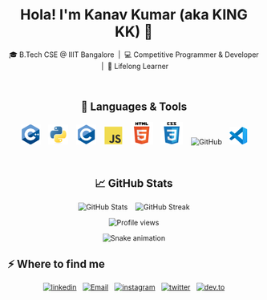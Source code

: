 <h1 align="center">Hola! I'm <strong>Kanav Kumar</strong> (aka <strong>KING KK</strong>) 👋</h1>

<p align="center">
  🎓 B.Tech CSE @ IIIT Bangalore &nbsp;|&nbsp; 💻 Competitive Programmer & Developer &nbsp;|&nbsp; 🚀 Lifelong Learner
</p>

<br/>

<h2 align="center">🚀 Languages & Tools</h2>

<p align="center">
  <img src="https://raw.githubusercontent.com/devicons/devicon/master/icons/cplusplus/cplusplus-original.svg" alt="C++" width="40" height="40" />
  &nbsp;&nbsp;
  <img src="https://raw.githubusercontent.com/devicons/devicon/master/icons/python/python-original.svg" alt="Python" width="40" height="40" />
  &nbsp;&nbsp;
  <img src="https://raw.githubusercontent.com/devicons/devicon/master/icons/c/c-original.svg" alt="C" width="40" height="40" />
  &nbsp;&nbsp;
  <img src="https://raw.githubusercontent.com/devicons/devicon/master/icons/javascript/javascript-original.svg" alt="JavaScript" width="36" height="36" />
  &nbsp;&nbsp;
  <img src="https://raw.githubusercontent.com/devicons/devicon/master/icons/html5/html5-original-wordmark.svg" alt="HTML" width="45" height="45" />
  &nbsp;&nbsp;
  <img src="https://raw.githubusercontent.com/devicons/devicon/master/icons/css3/css3-original-wordmark.svg" alt="CSS" width="45" height="45" />
  &nbsp;&nbsp;
  <img src="https://imgs.search.brave.com/_yUlZxgAUmMqjX7QKh1ZaP7h4s8ue7zUdSet2RB59ec/rs:fit:860:0:0:0/g:ce/aHR0cHM6Ly9pbWdz/LnNlYXJjaC5icmF2/ZS5jb20vZ3NVVXBS/UjYtNmpUbmxBanVm/MlNMMWljOG4tME53/aWROa0ZKQWVBaWRF/VS9yczpmaXQ6NTAw/OjA6MDowL2c6Y2Uv/YUhSMGNITTZMeTlq/Wkc0dS9jR2w0WVdK/aGVTNWpiMjB2L2NH/aHZkRzh2TWpBeU1p/OHcvTVM4ek1DOHhN/eTh6TXk5bi9hWFJv/ZFdJdE5qazRNRGc1/L05GODJOREF1Y0c1/bg" alt="GitHub" width="38" height="38" />
  &nbsp;&nbsp;
  <img src="https://raw.githubusercontent.com/devicons/devicon/master/icons/vscode/vscode-original.svg" alt="VS Code" width="35" height="35" />
</p>

<br/>

<h2 align="center">📈 GitHub Stats</h2>

<p align="center">
  <img src="https://github-readme-stats.vercel.app/api?username=Ayush-patel9&show_icons=true&theme=radical" height="200" alt="GitHub Stats" />
  &nbsp;&nbsp;
  <img src="https://github-readme-streak-stats.herokuapp.com?user=Ayush-patel9&theme=radical" height="200" alt="GitHub Streak" />
</p>


</p>
</div>

<p align="center">
  <img src="https://komarev.com/ghpvc/?username=Ayush-patel9&color=000000&style=flat-square" alt="Profile views">
</p>

<div align="center" style="gap: 12px; display: flex; justify-content: center; flex-wrap: wrap;">
  <img src="https://raw.githubusercontent.com/Ayush-patel9/Ayush-patel9/output/snake.svg" alt="Snake animation" />
</div>
 
<h2>⚡️ Where to find me</h2>

<div align="center" style="gap: 12px; display: flex; justify-content: center; flex-wrap: wrap;">
  <a target="_blank" href="https://www.linkedin.com/in/kanav-kumar-b655962b5" style="display: inline-block;">
    <img src="https://img.shields.io/badge/linkedin-logo?style=for-the-badge&logo=linkedin&logoColor=white&color=%230a77b6" alt="linkedin" />
  </a>
  <a href="mailto:kumarkanav1510@gmail.com" style="display: inline-block;">
    <img alt="Email" src="https://img.shields.io/badge/Email-00CED1?style=for-the-badge&logo=gmail&logoColor=white" />
  </a>
  <a target="_blank" href="https://www.instagram.com/kanavvkumarr" style="display: inline-block;">
    <img src="https://img.shields.io/badge/instagram-logo?style=for-the-badge&logo=instagram&logoColor=white&color=%23F35369" alt="instagram" />
  </a>
  <a target="_blank" href="https://twitter.com/KanavKumar007" style="display: inline-block;">
    <img src="https://img.shields.io/badge/twitter-x?style=for-the-badge&logo=x&logoColor=white&color=%230f1419" alt="twitter" />
  </a>
  <a target="_blank" href="https://dev.to/kingkk007" style="display: inline-block;">
    <img src="https://img.shields.io/badge/dev.to-007ACC?style=for-the-badge&logo=dev.to&logoColor=white" alt="dev.to" />
  </a>
</div>


